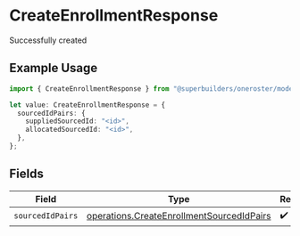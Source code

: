 # CreateEnrollmentResponse

Successfully created

## Example Usage

```typescript
import { CreateEnrollmentResponse } from "@superbuilders/oneroster/models/operations";

let value: CreateEnrollmentResponse = {
  sourcedIdPairs: {
    suppliedSourcedId: "<id>",
    allocatedSourcedId: "<id>",
  },
};
```

## Fields

| Field                                                                                                  | Type                                                                                                   | Required                                                                                               | Description                                                                                            |
| ------------------------------------------------------------------------------------------------------ | ------------------------------------------------------------------------------------------------------ | ------------------------------------------------------------------------------------------------------ | ------------------------------------------------------------------------------------------------------ |
| `sourcedIdPairs`                                                                                       | [operations.CreateEnrollmentSourcedIdPairs](../../models/operations/createenrollmentsourcedidpairs.md) | :heavy_check_mark:                                                                                     | N/A                                                                                                    |